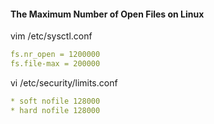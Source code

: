 #### The Maximum Number of Open Files on Linux
vim /etc/sysctl.conf
```yml
fs.nr_open = 1200000
fs.file-max = 200000
```
vi /etc/security/limits.conf
```yml
* soft nofile 128000
* hard nofile 128000
```
